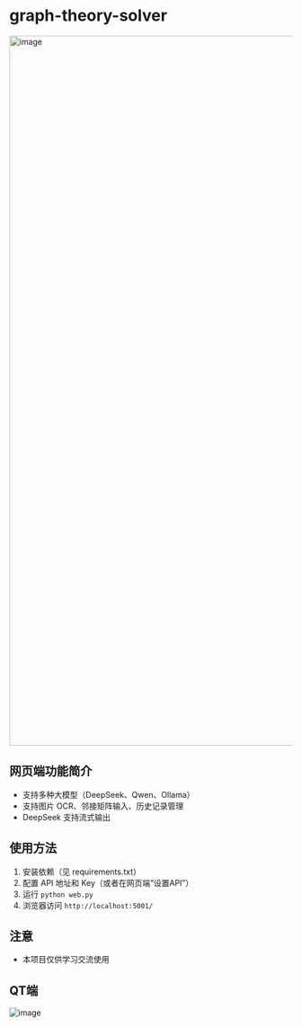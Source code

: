 # graph-theory-solver
<img width="1264" alt="image" src="https://github.com/user-attachments/assets/ebd94ca8-4c53-42af-8235-811778a3d305" />

## 网页端功能简介
- 支持多种大模型（DeepSeek、Qwen、Ollama）
- 支持图片 OCR、邻接矩阵输入、历史记录管理
- DeepSeek 支持流式输出

## 使用方法
1. 安装依赖（见 requirements.txt）
2. 配置 API 地址和 Key（或者在网页端“设置API”）
3. 运行 `python web.py`
4. 浏览器访问 `http://localhost:5001/`

## 注意
- 本项目仅供学习交流使用

## QT端
![image](https://github.com/user-attachments/assets/b2e34be3-4af5-44a9-8464-a45e36d4598f)
